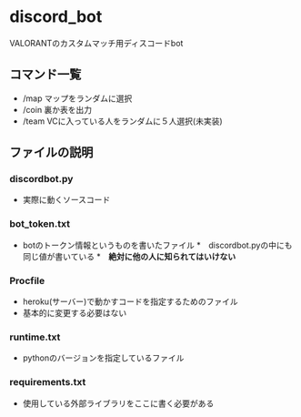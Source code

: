 # discord_bot
VALORANTのカスタムマッチ用ディスコードbot
## コマンド一覧
* /map マップをランダムに選択
* /coin 裏か表を出力
* /team VCに入っている人をランダムに５人選択(未実装)

## ファイルの説明
### discordbot.py
* 実際に動くソースコード

### bot_token.txt
* botのトークン情報というものを書いたファイル
*　discordbot.pyの中にも同じ値が書いている
*　**絶対に他の人に知られてはいけない**

### Procfile
* heroku(サーバー)で動かすコードを指定するためのファイル
* 基本的に変更する必要はない
### runtime.txt
* pythonのバージョンを指定しているファイル

### requirements.txt
* 使用している外部ライブラリをここに書く必要がある
